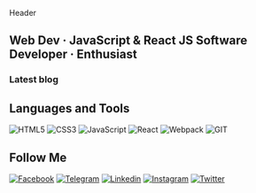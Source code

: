 Header

## Web Dev · JavaScript & React JS Software Developer · Enthusiast

### Latest blog

<!-- TWITTER-LIST:START -->
<!-- TWITTER-LIST:END -->

## Languages and Tools

![HTML5](https://img.shields.io/badge/HTML5-090909?style=flat-square&logo=HTML5&logoColor-D9054D)
![CSS3](https://img.shields.io/badge/CSS3-090909?style=flat-square&logo=CSS3&logoColor-D9054D)
![JavaScript](https://img.shields.io/badge/JavaScript-090909?style=flat-square&logo=JavaScript&logoColor-D9054D)
![React](https://img.shields.io/badge/React-090909?style=flat-square&logo=React&logoColor-D9054D)
![Webpack](https://img.shields.io/badge/Webpack-090909?style=flat-square&logo=Webpack&logoColor-D9054D)
![GIT](https://img.shields.io/badge/GIT-090909?style=flat-square&logo=GIT&logoColor-D9054D)

## Follow Me

[![Facebook](https://img.shields.io/badge/Facebook-090909?style=flat-square&logo=facebook&logoColor-D9054D)](https://www.facebook.com/effectdoplera/)
[![Telegram](https://img.shields.io/badge/Telegram-090909?style=flat-square&logo=telegram&logoColor-D9054D)](https://t.me/effect_doplera)
[![Linkedin](https://img.shields.io/badge/Linkedin-090909?style=flat-square&logo=linkedin&logoColor-D9054D)](https://www.linkedin.com/in/mikhail-danshin/)
[![Instagram](https://img.shields.io/badge/Instagram-090909?style=flat-square&logo=instagram&logoColor-D9054D)](https://www.instagram.com/effect_doplera/)
[![Twitter](https://img.shields.io/badge/Twitter-090909?style=flat-square&logo=twitter&logoColor-D9054D)](https://twitter.com/mikhail_danshin)
